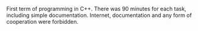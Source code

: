 First term of programming in C++. 
There was 90 minutes for each task, including simple documentation. 
Internet, documentation and any form of cooperation were forbidden.
